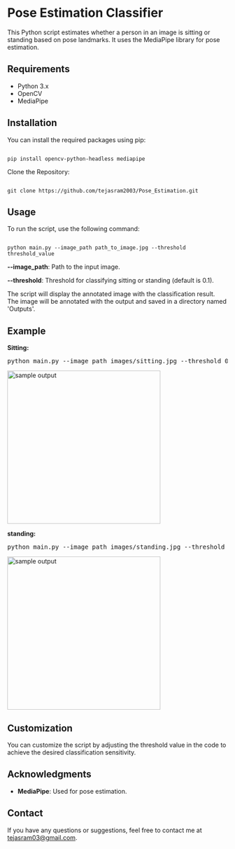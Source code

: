 <!DOCTYPE html>
<html>
<head>
<title>Pose Estimation Classifier</title>
</head>
<body>

<h1>Pose Estimation Classifier</h1>

<p>This Python script estimates whether a person in an image is sitting or standing based on pose landmarks. It uses the MediaPipe library for pose estimation.</p>

<h2>Requirements</h2>
<ul>
<li>Python 3.x</li>
<li>OpenCV</li>
<li>MediaPipe</li>
</ul>

<h2>Installation</h2>
<p>You can install the required packages using pip:</p>
<code>
pip install opencv-python-headless mediapipe
</code>

<p>Clone the Repository:</p>
<code>
git clone https://github.com/tejasram2003/Pose_Estimation.git
</code>

<h2>Usage</h2>
<p>To run the script, use the following command:</p>
<code>
python main.py --image_path path_to_image.jpg --threshold threshold_value
</code>

<p><strong>--image_path</strong>: Path to the input image.</p>
<p><strong>--threshold</strong>: Threshold for classifying sitting or standing (default is 0.1).</p>

<p>The script will display the annotated image with the classification result. The image will be annotated with the output and saved in a directory named 'Outputs'.</p>

<h2>Example</h2>

<p><strong>Sitting:</strong></p>
<pre>
python main.py --image_path images/sitting.jpg --threshold 0.1
</pre>

<img src="https://ik.imagekit.io/tejasram/sitting.png?updatedAt=1694442950156" width="350" alt="sample output">

<p><strong>standing:</strong></p>
<pre>
python main.py --image_path images/standing.jpg --threshold 0.1
</pre>

<img src="https://ik.imagekit.io/tejasram/standing.png?updatedAt=1694442950062" width="350" alt="sample output">


<h2>Customization</h2>
<p>You can customize the script by adjusting the threshold value in the code to achieve the desired classification sensitivity.</p>

<h2>Acknowledgments</h2>
<ul>
<li><strong><a href="https://mediapipe.dev/" style="text-decoration: none;">MediaPipe</a></strong>: Used for pose estimation.</li>
</ul>

<h2>Contact</h2>
<p>If you have any questions or suggestions, feel free to contact me at <a href="mailto:tejasram03@gmail.com">tejasram03@gmail.com</a>.</p>

</body>
</html>
